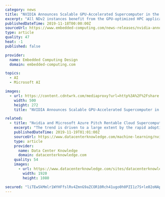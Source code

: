 ```yaml
---
category: news
title: "NVIDIA Announces Scalable GPU-Accelerated Supercomputer in the Microsoft Azure Cloud"
excerpt: "All NDv2 instances benefit from the GPU-optimized HPC applications, machine learning software and deep learning frameworks like TensorFlow, PyTorch and MXNet from the NVIDIA NGC container registry and Azure Marketplace. The registry also offers Helm charts ..."
publishedDateTime: 2019-11-18T00:00:00Z
sourceUrl: https://www.embedded-computing.com/news-releases/nvidia-announces-scalable-gpu-accelerated-supercomputer-in-the-microsoft-azure-cloud
type: article
quality: 47
heat: -1
published: false

provider:
  name: Embedded Computing Design
  domain: embedded-computing.com

topics:
  - AI
  - Microsoft AI

images:
  - url: https://content.cdntwrk.com/mediaproxy?url=http%3A%2F%2Fshare.opsy.st%2F5df2b31e8baf1-76219803_dspace_san_jose_office_exterior.jpeg&size=1&version=1576186784&sig=fafa31b4f3deb62bd8547b9d271cc295&default=hubs%2Ftilebg-blogs.jpg
    width: 500
    height: 272
    title: "NVIDIA Announces Scalable GPU-Accelerated Supercomputer in the Microsoft Azure Cloud"

related:
  - title: "Nvidia and Microsoft Azure Pitch Rentable Cloud Supercomputers"
    excerpt: "The trend is driven to a large extent by the rapid adoption of machine learning. Related: ScaleMatrix and ... Nvidia and Microsoft announced an Azure cloud supercomputer service anyone can use, spinning it up the same way anyone can spin up a regular ..."
    publishedDateTime: 2019-11-19T01:01:00Z
    sourceUrl: https://www.datacenterknowledge.com/machine-learning/nvidia-and-microsoft-azure-pitch-rentable-cloud-supercomputers
    type: article
    provider:
      name: Data Center Knowledge
      domain: datacenterknowledge.com
    quality: 54
    images:
      - url: https://www.datacenterknowledge.com/sites/datacenterknowledge.com/files/SC19_Microsoft%20Azure.jpg
        width: 1920
        height: 1080

secured: "liTEwSkMmlr1WYHFfslRv4ZmnG9aZCOR10Rch41ugo0h0PZI1z7S+le02oNApbeVNe7wFyixowohPSpgq76DnxIsDxDz8G/zhKTHlIuHazTrHNCiiZvB16yvU+q6IBSEKjF8RbqSMbVJBJDNGzMIZmQErxJEdenRXp2Ln3WkgaEA62tncT4udJ1oBJaCPWIjX/yOfLfnB7P3lqkRjAXRBeuzYtEnUZPd+oKjZAt+l/CmjMvLaRI9dkY5LPmkaQbLlkMO7NurbBPRi/rghRfzew==;oIS4VPHCFmU79Gv/WnxNig=="
---
```


